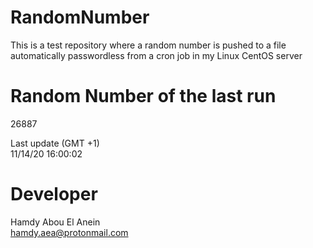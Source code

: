 # RandomNumber    
This is a test repository where a random number is pushed to a file automatically passwordless from a cron job in my Linux CentOS server    
# Random Number of the last run   
26887
      
Last update (GMT +1)    
11/14/20 16:00:02
# Developer    
Hamdy Abou El Anein   
hamdy.aea@protonmail.com
